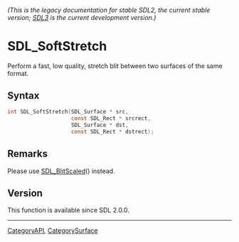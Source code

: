 ###### (This is the legacy documentation for stable SDL2, the current stable version; [SDL3](https://wiki.libsdl.org/SDL3/) is the current development version.)
# SDL_SoftStretch

Perform a fast, low quality, stretch blit between two surfaces of the same format.

## Syntax

```c
int SDL_SoftStretch(SDL_Surface * src,
                    const SDL_Rect * srcrect,
                    SDL_Surface * dst,
                    const SDL_Rect * dstrect);

```

## Remarks

Please use [SDL_BlitScaled](SDL_BlitScaled)() instead.

## Version

This function is available since SDL 2.0.0.

----
[CategoryAPI](CategoryAPI), [CategorySurface](CategorySurface)


